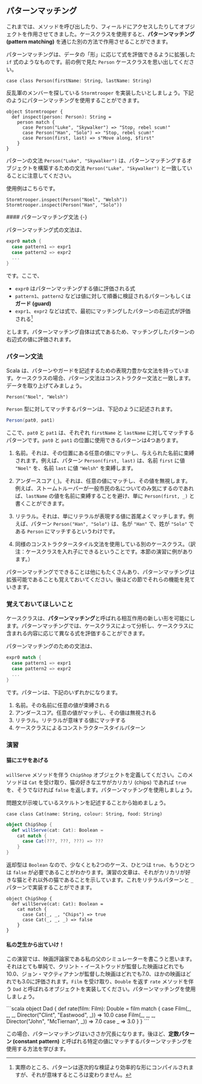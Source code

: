 ## パターンマッチング

これまでは、メソッドを呼び出したり、フィールドにアクセスしたりしてオブジェクトを作用させてきました。ケースクラスを使用すると、**パターンマッチング (pattern matching)** を通じた別の方法で作用させることができます。

パターンマッチングは、データの「形」に応じて式を評価できるように拡張した `if` 式のようなものです。前の例で見た `Person` ケースクラスを思い出してください。

```tut:book:silent
case class Person(firstName: String, lastName: String)
```

反乱軍のメンバーを探している `Stormtrooper` を実装したいとしましょう。下記のようにパターンマッチングを使用することができます。

```tut:book:silent
object Stormtrooper {
  def inspect(person: Person): String =
    person match {
      case Person("Luke", "Skywalker") => "Stop, rebel scum!"
      case Person("Han", "Solo") => "Stop, rebel scum!"
      case Person(first, last) => s"Move along, $first"
    }
}
```

パターンの文法 `Person("Luke", "Skywalker")` は、パターンマッチングするオブジェクトを構築するための文法 `Person("Luke", "Skywalker")` と一致していることに注意してください。

使用例はこちらです。

```tut:book
Stormtrooper.inspect(Person("Noel", "Welsh"))
Stormtrooper.inspect(Person("Han", "Solo"))
```

<div class="callout callout-info">
#### パターンマッチング文法 {-}

パターンマッチング式の文法は、

```scala
expr0 match {
  case pattern1 => expr1
  case pattern2 => expr2
  ...
}
```

です。ここで、

- `expr0` はパターンマッチングする値に評価される式
- `pattern1`、`pattern2` などは値に対して順番に検証されるパターンもしくは**ガード (guard)**
- `expr1`、`expr2` などは式で、最初にマッチングしたパターンの右辺式が評価される[^compilation]

とします。パターンマッチング自体は式であるため、マッチングしたパターンの右辺式の値に評価されます。
</div>

[^compilation]: 実際のところ、パターンは逐次的な検証より効率的な形にコンパイルされますが、それが意味するところは変わりません。


### パターン文法

Scala は、パターンやガードを記述するための表現力豊かな文法を持っています。ケースクラスの場合、パターン文法はコンストラクター文法と一致します。データを取り上げてみましょう。

```tut:book
Person("Noel", "Welsh")
```

`Person` 型に対してマッチするパターンは、下記のように記述されます。

```scala
Person(pat0, pat1)
```

ここで、`pat0` と `pat1` は、それぞれ `firstName` と `lastName` に対してマッチするパターンです。`pat0` と `pat1` の位置に使用できるパターンは4つあります。

1. 名前。それは、その位置にある任意の値にマッチし、与えられた名前に束縛されます。例えば、パターン `Person(first, last)` は、名前 `first` に値 `"Noel"` を、名前 `last` に値 `"Welsh"` を束縛します。

2. アンダースコア (`_`)。それは、任意の値にマッチし、その値を無視します。例えば、ストームトルーパーが一般市民の名についてのみ気にするのであれば、`lastName` の値を名前に束縛することを避け、単に `Person(first, _)` と書くことができます。

3. リテラル。それは、単にリテラルが表現する値に首尾よくマッチします。例えば、パターン `Person("Han", "Solo")` は、名が `"Han"` で、姓が `"Solo"` である `Person` にマッチするというわけです。

4. 同様のコンストラクタースタイル文法を使用している別のケースクラス。（訳注：ケースクラスを入れ子にできるということです。本節の演習に例があります。）

パターンマッチングでできることは他にもたくさんあり、パターンマッチングは拡張可能であることも覚えておいてください。後ほどの節でそれらの機能を見ていきます。


### 覚えておいてほしいこと

ケースクラスは、**パターンマッチング**と呼ばれる相互作用の新しい形を可能にします。パターンマッチングでは、ケースクラスによって分析し、ケースクラスに含まれる内容に応じて異なる式を評価することができます。

パターンマッチングのための文法は、

```scala
expr0 match {
  case pattern1 => expr1
  case pattern2 => expr2
  ...
}
```

です。パターンは、下記のいずれかになります。

1. 名前。その名前に任意の値が束縛される
2. アンダースコア。任意の値がマッチし、その値は無視される
3. リテラル。リテラルが意味する値にマッチする
4. ケースクラスによるコンストラクタースタイルパターン

### 演習

#### 猫にエサをあげる

`willServe` メソッドを伴う `ChipShop` オブジェクトを定義してください。このメソッドは `Cat` を受け取り、猫の好きなエサがカリカリ (chips) であれば `true` を、そうでなければ `false` を返します。パターンマッチングを使用しましょう。

<div class="solution">
問題文が示唆しているスケルトンを記述することから始めましょう。

```tut:book:silent
case class Cat(name: String, colour: String, food: String)
```

```scala
object ChipShop {
  def willServe(cat: Cat): Boolean =
    cat match {
      case Cat(???, ???, ???) => ???
    }
}
```

返却型は `Boolean` なので、少なくとも2つのケース、ひとつは `true`、もうひとつは `false` が必要であることがわかります。演習の文章は、それがカリカリが好きな猫とそれ以外の猫であることを示しています。これをリテラルパターンと `_` パターンで実装することができます。

```tut:book:silent
object ChipShop {
  def willServe(cat: Cat): Boolean =
    cat match {
      case Cat(_, _, "Chips") => true
      case Cat(_, _, _) => false
    }
}
```
</div>


#### 私の芝生から出ていけ！

この演習では、映画評論家である私の父のシミュレーターを書こうと思います。それはとても単純で、クリント・イーストウッドが監督した映画はどれでも10.0、ジョン・マクティアナンが監督した映画はどれでも7.0、ほかの映画はどれでも3.0に評価されます。`Film` を受け取り、`Double` を返す `rate` メソッドを伴う `Dad` と呼ばれるオブジェクトを実装してください。パターンマッチングを使用しましょう。

<div class="solution">
```scala
object Dad {
  def rate(film: Film): Double =
    film match {
      case Film(_, _, _, Director("Clint", "Eastwood", _)) => 10.0
      case Film(_, _, _, Director("John", "McTiernan", _)) => 7.0
      case _ => 3.0
    }
}
```

この場合、パターンマッチングはいささか冗長になります。後ほど、**定数パターン (constant pattern)** と呼ばれる特定の値にマッチするパターンマッチングを使用する方法を学びます。
</div>
